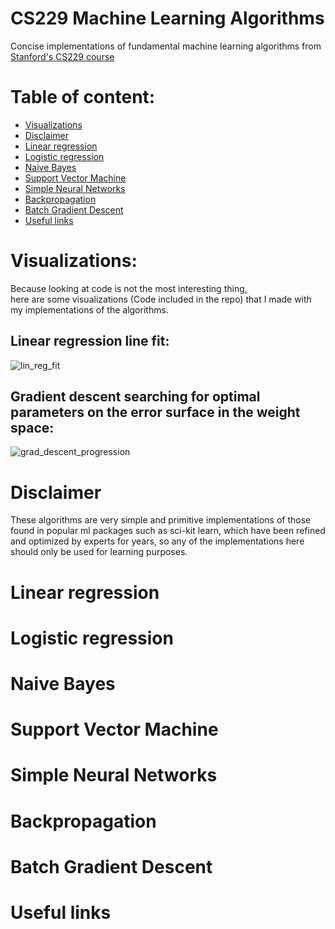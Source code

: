 # CS229 Machine Learning Algorithms
Concise implementations of fundamental machine learning algorithms from [Stanford's CS229 course](https://www.youtube.com/playlist?list=PLoROMvodv4rMiGQp3WXShtMGgzqpfVfbU)

# Table of content:
 - [Visualizations](#visualizations)
 - [Disclaimer](#disclaimer)
 - [Linear regression](#lin-reg)
 - [Logistic regression](#log-reg)
 - [Naive Bayes](#naive-bayes)
 - [Support Vector Machine](#svm)
 - [Simple Neural Networks](#simple-NN)
 - [Backpropagation](#back-prop)
 - [Batch Gradient Descent](#grad-desc)
 - [Useful links](#useful-links)

<a id="visualizations"></a>
# Visualizations:
Because looking at code is not the most interesting thing,  
here are some visualizations (Code included in the repo) that I made with my implementations of the algorithms.

## Linear regression line fit:
![lin_reg_fit](https://github.com/GellertPalfi/CS229/assets/69762257/a4daed4c-1753-45c6-9de3-f09c07763de1)

## Gradient descent searching for optimal parameters on the error surface in the weight space:
![grad_descent_progression](https://github.com/GellertPalfi/CS229/assets/69762257/e59efabd-494e-4515-b9bb-4dfd7c9b42e7)

<a id="disclaimer"></a>
# Disclaimer
These algorithms are very simple and primitive implementations of those found in popular ml packages such as sci-kit learn, which have been refined and optimized by experts for years, so any of the implementations here should only be used for learning purposes.

<a id="lin-reg"></a>
# Linear regression

<a id="log-reg"></a>
# Logistic regression

<a id="naive-bayes"></a>
# Naive Bayes

<a id="svm"></a>
# Support Vector Machine

<a id="simple-NN"></a>
# Simple Neural Networks

<a id="back-prop"></a>
# Backpropagation

<a id="grad-desc"></a>
# Batch Gradient Descent

<a id="useful-links"></a>
# Useful links
